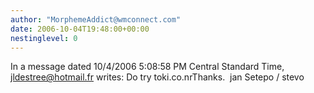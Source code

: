 ```yaml
---
author: "MorphemeAddict@wmconnect.com"
date: 2006-10-04T19:48:00+00:00
nestinglevel: 0
---
```

In a message dated 10/4/2006 5:08:58 PM Central Standard Time, [jldestree@hotmail.fr](mailto://jldestree@hotmail.fr) writes:
Do try toki.co.nrThanks.  jan Setepo / stevo